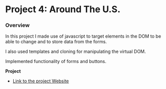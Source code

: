 # Project 4: Around The U.S.

### Overview

In this project I made use of javascript to target elements in the DOM to be able to change and to store data from the forms.

I also used templates and cloning for manipulating the virtual DOM.

Implemented functionality of forms and buttons.

**Project**

- [Link to the project Website](https://dngeldark.github.io/web_project_4/)
